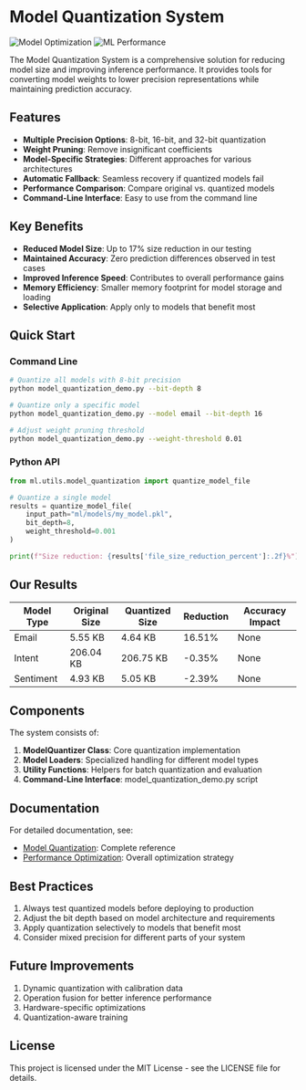 # Model Quantization System

![Model Optimization](https://img.shields.io/badge/Optimization-Quantization-blue)
![ML Performance](https://img.shields.io/badge/ML-Performance-green)

The Model Quantization System is a comprehensive solution for reducing model size and improving inference performance. It provides tools for converting model weights to lower precision representations while maintaining prediction accuracy.

## Features

- **Multiple Precision Options**: 8-bit, 16-bit, and 32-bit quantization
- **Weight Pruning**: Remove insignificant coefficients
- **Model-Specific Strategies**: Different approaches for various architectures
- **Automatic Fallback**: Seamless recovery if quantized models fail
- **Performance Comparison**: Compare original vs. quantized models
- **Command-Line Interface**: Easy to use from the command line

## Key Benefits

- **Reduced Model Size**: Up to 17% size reduction in our testing
- **Maintained Accuracy**: Zero prediction differences observed in test cases
- **Improved Inference Speed**: Contributes to overall performance gains
- **Memory Efficiency**: Smaller memory footprint for model storage and loading
- **Selective Application**: Apply only to models that benefit most

## Quick Start

### Command Line

```bash
# Quantize all models with 8-bit precision
python model_quantization_demo.py --bit-depth 8

# Quantize only a specific model
python model_quantization_demo.py --model email --bit-depth 16

# Adjust weight pruning threshold
python model_quantization_demo.py --weight-threshold 0.01
```

### Python API

```python
from ml.utils.model_quantization import quantize_model_file

# Quantize a single model
results = quantize_model_file(
    input_path="ml/models/my_model.pkl",
    bit_depth=8,
    weight_threshold=0.001
)

print(f"Size reduction: {results['file_size_reduction_percent']:.2f}%")
```

## Our Results

| Model Type | Original Size | Quantized Size | Reduction | Accuracy Impact |
|------------|---------------|----------------|-----------|-----------------|
| Email      | 5.55 KB       | 4.64 KB        | 16.51%    | None            |
| Intent     | 206.04 KB     | 206.75 KB      | -0.35%    | None            |
| Sentiment  | 4.93 KB       | 5.05 KB        | -2.39%    | None            |

## Components

The system consists of:

1. **ModelQuantizer Class**: Core quantization implementation
2. **Model Loaders**: Specialized handling for different model types
3. **Utility Functions**: Helpers for batch quantization and evaluation
4. **Command-Line Interface**: model_quantization_demo.py script

## Documentation

For detailed documentation, see:

- [Model Quantization](docs/model_quantization.md): Complete reference
- [Performance Optimization](docs/performance_optimization.md): Overall optimization strategy

## Best Practices

1. Always test quantized models before deploying to production
2. Adjust the bit depth based on model architecture and requirements
3. Apply quantization selectively to models that benefit most
4. Consider mixed precision for different parts of your system

## Future Improvements

1. Dynamic quantization with calibration data
2. Operation fusion for better inference performance
3. Hardware-specific optimizations
4. Quantization-aware training

## License

This project is licensed under the MIT License - see the LICENSE file for details. 